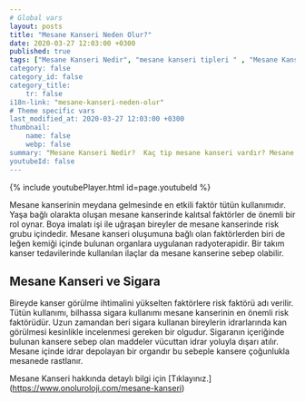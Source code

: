 ```yaml
---
# Global vars
layout: posts
title: "Mesane Kanseri Neden Olur?"
date: 2020-03-27 12:03:00 +0300
published: true
tags: ["Mesane Kanseri Nedir", "mesane kanseri tipleri " , "Mesane Kanseri neden olur" , "Mesane kanseri ve sigara", "Mesane Kanseri belirti", "Mesane kanseri teşhis", "Mesane kanseri evre", "Mesane kanseri tedavi", "Mesane kanseri ameliyatı", "Mesane kanseri kapalı ameliyatı" , "Mesane kanseri açık ameliyatı" , "Radikal sistektomi nedir", "Radikal sistektomi ameliyatı", "Radikal sistektomi", "Mesane Kanseri" , Bağırsaktan mesane yapılması", "Yapay mesane" , "Yapay mesane ameliyatı" , "Mesane kanseri radyoterapi" , "Mesane kanseri kemoterapi" , "Mesane kanseri ameliyatı komplikasyonları", " Mesane kanseri yan etkileri"]
category: false
category_id: false
category_title:
    tr: false
i18n-link: "mesane-kanseri-neden-olur"
# Theme specific vars
last_modified_at: 2020-03-27 12:03:00 +0300
thumbnail:
    name: false
    webp: false
summary: "Mesane Kanseri Nedir?  Kaç tip mesane kanseri vardır? Mesane kanseri ve sigara? Mesane Kanseri belirtileri? Mesane kanseri teşhisi? Mesane kanseri evreleri? Mesane kanseri tedavisi, Mesane kanseri ameliyatı, Radikal sistektomi nedir? Radikal sistektomi ameliyatı nasıl yapılır? Bağırsaktan mesane yapılması, Yapay mesane"
youtubeId: false
---
```

{% include youtubePlayer.html id=page.youtubeId %}




Mesane kanserinin meydana gelmesinde en etkili faktör tütün kullanımıdır. Yaşa bağlı olarakta oluşan mesane kanserinde kalıtsal faktörler de önemli bir rol oynar. Boya imalatı işi ile uğraşan bireyler de mesane kanserinde risk grubu içindedir. Mesane kanseri oluşumuna bağlı olan faktörlerden biri de leğen kemiği içinde bulunan organlara uygulanan radyoterapidir. Bir takım kanser tedavilerinde kullanılan ilaçlar da mesane kanserine sebep olabilir.

## Mesane Kanseri ve Sigara

Bireyde kanser görülme ihtimalini yükselten faktörlere risk faktörü adı verilir. Tütün kullanımı, bilhassa sigara kullanımı mesane kanserinin en önemli risk faktörüdür. Uzun zamandan beri sigara kullanan bireylerin idrarlarında kan görülmesi kesinlikle incelenmesi gereken bir olgudur. Sigaranın içeriğinde bulunan kansere sebep olan maddeler vücuttan idrar yoluyla dışarı atılır. Mesane içinde idrar depolayan bir organdır bu sebeple kansere çoğunlukla mesanede rastlanır.



Mesane Kanseri hakkında detaylı bilgi için [Tıklayınız.] (https://www.onoluroloji.com/mesane-kanseri)

